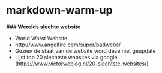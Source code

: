 # markdown-warm-up


__### Werelds slechte website__
* World Worst Website 
* http://www.angelfire.com/super/badwebs/
* Gezien de staat van de website word deze niet geupdate
* Lijst top 20 slechtste websites via google (https://www.victorweblog.nl/20-slechtste-websites/)


